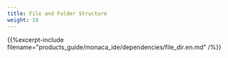 ```yaml
---
title: File and Folder Structure
weight: 10
---
```


{{%excerpt-include filename="products_guide/monaca_ide/dependencies/file_dir.en.md" /%}}
